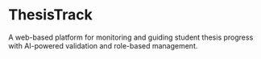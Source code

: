 # ThesisTrack
A web-based platform for monitoring and guiding student thesis progress with AI-powered validation and role-based management.
